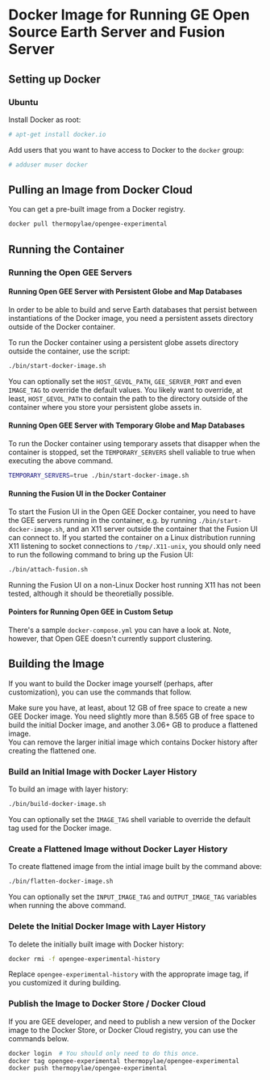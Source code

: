 # Docker Image for Running GE Open Source Earth Server and Fusion Server

## Setting up Docker

### Ubuntu

Install Docker as root:

```BASH
# apt-get install docker.io
```

Add users that you want to have access to Docker to the `docker` group:

```BASH
# adduser muser docker
```


## Pulling an Image from Docker Cloud

You can get a pre-built image from a Docker registry.

```BASH
docker pull thermopylae/opengee-experimental
```


## Running the Container

### Running the Open GEE Servers

#### Running Open GEE Server with Persistent Globe and Map Databases

In order to be able to build and serve Earth databases that persist between 
instantiations of the Docker image, you need a persistent assets directory 
outside of the Docker container.

To run the Docker container using a persistent globe assets directory outside 
the container, use the script:

```BASH
./bin/start-docker-image.sh
```

You can optionally set the `HOST_GEVOL_PATH`, `GEE_SERVER_PORT` and even 
`IMAGE_TAG` to  override the default values.  You likely want to override, at 
least, `HOST_GEVOL_PATH` to contain the path to the directory outside of the 
container where you store your persistent globe assets in.


#### Running Open GEE Server with Temporary Globe and Map Databases

To run the Docker container using temporary assets that disapper when the 
container is stopped, set the `TEMPORARY_SERVERS` shell valiable to true when 
executing the above command.

```BASH
TEMPORARY_SERVERS=true ./bin/start-docker-image.sh
```


#### Running the Fusion UI in the Docker Container

To start the Fusion UI in the Open GEE Docker container, you need to have
the GEE servers running in the container, e.g. by running
`./bin/start-docker-image.sh`, and an X11 server outside the container that
the Fusion UI can connect to.  If you started the container on a Linux 
distribution running X11 listening to socket connections to `/tmp/.X11-unix`,
you should only need to run the following command to bring up the Fusion UI:

```BASH
./bin/attach-fusion.sh
```

Running the Fusion UI on a non-Linux Docker host running X11 has not been
tested, although it should be theoretially possible.


#### Pointers for Running Open GEE in Custom Setup

There's a sample `docker-compose.yml` you can have a look at.  Note, however,
that Open GEE doesn't currently support clustering.


## Building the Image

If you want to build the Docker image yourself (perhaps, after customization),
you can use the commands that follow.

Make sure you have, at least, about 12 GB of free space to create a new GEE 
Docker image.  You need slightly more than 8.565 GB of free space to build
the initial Docker image, and another 3.06+ GB to produce a flattened image.  
You can remove the larger initial image which contains Docker history after 
creating the flattened one.


### Build an Initial Image with Docker Layer History

To build an image with layer history:

```BASH
./bin/build-docker-image.sh
```

You can optionally set the `IMAGE_TAG` shell variable to override the default
tag used for the Docker image.


### Create a Flattened Image without Docker Layer History

To create flattened image from the intial image built by the command above:

```BASH
./bin/flatten-docker-image.sh
```

You can optionally set the `INPUT_IMAGE_TAG` and `OUTPUT_IMAGE_TAG` variables 
when running the above command.


### Delete the Initial Docker Image with Layer History

To delete the initially built image with Docker history:

```BASH
docker rmi -f opengee-experimental-history
```

Replace `opengee-experimental-history` with the approprate image tag, if you 
customized it during building.


### Publish the Image to Docker Store / Docker Cloud

If you are GEE developer, and need to publish a new version of the Docker 
image to the Docker Store, or Docker Cloud registry, you can use the commands 
below.

```BASH
docker login  # You should only need to do this once.
docker tag opengee-experimental thermopylae/opengee-experimental
docker push thermopylae/opengee-experimental
```
